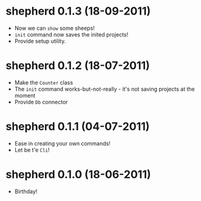 # shepherd 0.1.3 (18-09-2011)

+ Now we can `show` some sheeps!
+ `init` command now saves the inited projects!
+ Provide setup utility.

# shepherd 0.1.2 (18-07-2011)

+ Make the `Counter` class
+ The `init` command works-but-not-really - it's not saving projects at the moment
+ Provide `Db` connector

# shepherd 0.1.1 (04-07-2011)

+ Ease in creating your own commands!
+ Let be t'e `Cli`!

# shepherd 0.1.0 (18-06-2011)

+ Birthday!
